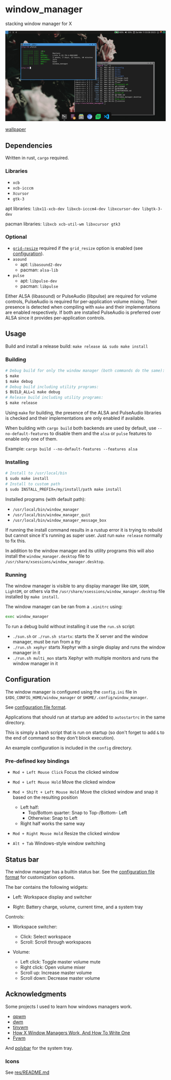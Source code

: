 # window_manager

stacking window manager for X

![window_manager](./doc/screenshot.png)

[wallpaper](https://unsplash.com/photos/1wrjYqLqn8c)

## Dependencies

Written in rust, `cargo` required.

### Libraries

- `xcb`
- `xcb-icccm`
- `Xcursor`
- `gtk-3`

apt libraries: `libx11-xcb-dev libxcb-icccm4-dev libxcursor-dev libgtk-3-dev`

pacman libraries: `libxcb xcb-util-wm libxcursor gtk3`

### Optional

- [`grid-resize`](https://github.com/JaMo42/grid-resize) required if the `grid_resize` option is enabled (see [configuration](./doc/CONFIG.md)).
- `asound`
    - apt: `libasound2-dev`
    - pacman: `alsa-lib`
- `pulse`
    - apt: `libpulse-dev`
    - pacman: `libpulse`

Either ALSA (libasound) or PulseAudio (libpulse) are required for volume controls, PulseAudio is required for per-application volume mixing.
Their presence is detected when compiling with `make` and their implementations are enabled respectively.
If both are installed PulseAudio is preferred over ALSA since it provides per-application controls.

## Usage

Build and install a release build: `make release && sudo make install`

### Building

```sh
# Debug build for only the window manager (both commands do the same):
$ make
$ make debug
# Debug build including utility programs:
$ BUILD_ALL=1 make debug
# Release build including utility programs:
$ make release
```

Using `make` for building, the presence of the ALSA and PulseAudio libraries is
checked and their implementations are only enabled if available.

When building with `cargo build` both backends are used by default, use `--no-default-features` to disable them and the `alsa` or `pulse` features to enable only one of them.

Example: `cargo build --no-default-features --features alsa`

### Installing

```sh
# Install to /usr/local/bin
$ sudo make install
# Install to custom path
$ sudo INSTALL_PREFIX=/my/install/path make install
```

Installed programs (with default path):
- `/usr/local/bin/window_manager`
- `/usr/local/bin/window_manager_quit`
- `/usr/local/bin/window_manager_message_box`

If running the install command results in a rustup error it is trying to rebuild but cannot since it's running as super user.
Just run `make release` normally to fix this.

In addition to the window manager and its utility programs this will also install the `window_manager.desktop` file to `/usr/share/xsessions/window_manager.desktop`.

### Running

The window manager is visible to any display manager like `GDM`, `SDDM`, `LightDM`, or others via the `/usr/share/xsessions/window_manager.desktop` file installed by `make install`.

The window manager can be ran from a `.xinitrc` using:
```sh
exec window_manager
```

To run a debug build without installing it use the `run.sh` script:
- `./sun.sh` or `./run.sh startx`: starts the X server and the window manager, must be run from a tty
- `./run.sh xephyr` starts Xephyr with a single display and runs the window manager in it
- `./run.sh multi_mon` starts Xephyr with multiple monitors and runs the window manager in it

## Configuration

The window manager is configured using the `config.ini` file in `$XDG_CONFIG_HOME/window_manager` or `$HOME/.config/window_manager`.

See [configuration file format](./doc/CONFIG.md).

Applications that should run at startup are added to `autostartrc` in the same directory.

This is simply a bash script that is run on startup (so don't forget to add `&` to the end of command so they don't block execution).

An example configuration is included in the `config` directory.

### Pre-defined key bindings

- `Mod + Left Mouse Click` Focus the clicked window

- `Mod + Left Mouse Hold` Move the clicked window

- `Mod + Shift + Left Mouse Hold` Move the clicked window and snap it based on the resulting position
  - Left half:
    - Top/Bottom quarter: Snap to Top-/Bottom- Left
    - Otherwise: Snap to Left
  - Right half works the same way

- `Mod + Right Mouse Hold` Resize the clicked window

- `Alt + Tab` Windows-style window switching

## Status bar

The window manager has a builtin status bar. See the [configuration file format](./doc/CONFIG.md) for customization options.

The bar contains the following widgets:

- Left: Workspace display and switcher

- Right: Battery charge, volume, current time, and a system tray

Controls:

- Workspace switcher:
  - Click: Select workspace
  - Scroll: Scroll through workspaces

- Volume:
  - Left click: Toggle master volume mute
  - Right click: Open volume mixer
  - Scroll up: Increase master volume
  - Scroll down: Decrease master volume

## Acknowledgments

Some projects I used to learn how windows managers work.

- [qpwm](https://github.com/ssleert/qpwm/)
- [dwm](https://dwm.suckless.org/)
- [tinywm](https://github.com/mackstann/tinywm)
- [How X Window Managers Work, And How To Write One](https://jichu4n.com/posts/how-x-window-managers-work-and-how-to-write-one-part-i/)
- [Fvwm](https://www.fvwm.org/)

And [polybar](https://github.com/polybar/polybar) for the system tray.

### Icons

See [res/README.md](./res/README.md)
